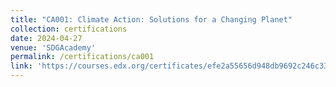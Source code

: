 ```yaml
---
title: "CA001: Climate Action: Solutions for a Changing Planet"
collection: certifications
date: 2024-04-27	
venue: 'SDGAcademy'
permalink: /certifications/ca001
link: 'https://courses.edx.org/certificates/efe2a55656d948db9692c246c33df5e7'
---
```


